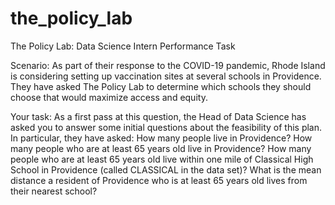 # the_policy_lab
The Policy Lab: Data Science Intern Performance Task

Scenario: As part of their response to the COVID-19 pandemic, Rhode Island is considering setting up vaccination sites at several schools in Providence. They have asked The Policy Lab to determine which schools they should choose that would maximize access and equity.

Your task: As a first pass at this question, the Head of Data Science has asked you to answer some initial questions about the feasibility of this plan. In particular, they have asked:
How many people live in Providence?
How many people who are at least 65 years old live in Providence?
How many people who are at least 65 years old live within one mile of Classical High School in Providence (called CLASSICAL in the data set)?
What is the mean distance a resident of Providence who is at least 65 years old lives from their nearest school?
